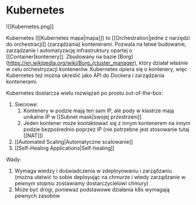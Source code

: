 # Kubernetes

![[Kubernetes.png]]

Kubernetes ([[Kubernetes mapa|mapa]]) to [[Orchestration|jedne z narzędzi do orchestracji]] (zarządzania) kontenerami. Pozwala na łatwe budowanie, zarządzanie i automatyzację infrastruktury opartej o [[Container|kontenery]]. Zbudowany na bazie [Borg](https://en.wikipedia.org/wiki/Borg_(cluster_manager), który działał właśnie w celu orchestryzacji kontenerów.
Kubernetes opiera się o kontenery, więc Kubernetes też można określić jako API do Dockera i zarządzania kontenerami.

Kubernetes dostarcza wielu rozwiązań po prostu out-of-the-box:
1. Sieciowe:
	1. Kontenery w podzie mają ten sam IP, ale pody w klastrze mają unikalne IP w [[Subnet mask|swojej przestrzeni]].
	2. Jeden kontener może kontaktować się z innym kontenerem na innym podzie bezpośrednio poprzez IP (nie potrzebne jest stosowanie tutaj [[NAT]])
2. [[Automated Scaling|Automatyczne scalowanie]]
3. [[Self-Healing Applications|Self-healing]]

Wady:
1. Wymaga wiedzy i doświadczenia w zdeployowaniu i zarząðzaniu (można ułatwić to sobie deployując na chmurze i wtedy zarządzanie w pewnym stopniu zostawiamy dostarczycielowi chmury)
2. Może być drogi, ponieważ podstawowe działania k8s wymagają pewnych zasobów

